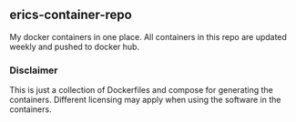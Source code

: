 ## erics-container-repo
My docker containers in one place.
All containers in this repo are updated weekly and pushed to docker hub.

### Disclaimer

This is just a collection of Dockerfiles and compose for generating the containers.
Different licensing may apply when using the software in the containers. 
